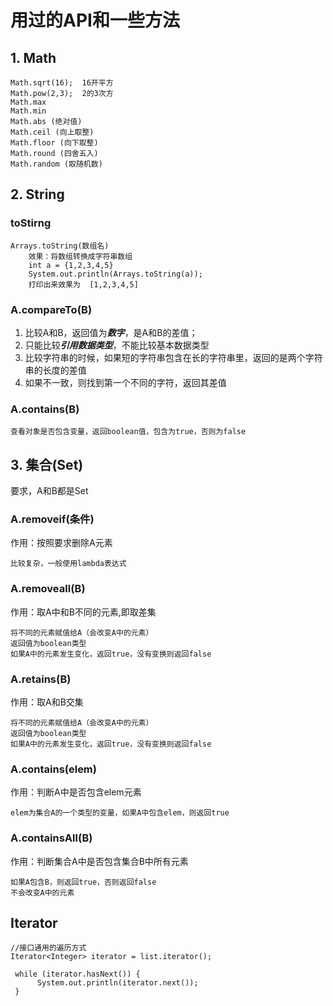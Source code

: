# 用过的API和一些方法

## 1. Math
```
Math.sqrt(16);  16开平方
Math.pow(2,3);  2的3次方
Math.max
Math.min
Math.abs (绝对值)
Math.ceil (向上取整)
Math.floor (向下取整)
Math.round (四舍五入)
Math.random (取随机数)
```

## 2. String

### toStirng

```
Arrays.toString(数组名)
	效果：将数组转换成字符串数组
	int a = {1,2,3,4,5}
	System.out.println(Arrays.toString(a));
	打印出来效果为  [1,2,3,4,5]
```

### A.compareTo(B)

1. 比较A和B，返回值为***数字***，是A和B的差值；
2. 只能比较***引用数据类型***，不能比较基本数据类型
3. 比较字符串的时候，如果短的字符串包含在长的字符串里，返回的是两个字符串的长度的差值
4. 如果不一致，则找到第一个不同的字符，返回其差值

### A.contains(B)

```
查看对象是否包含变量，返回boolean值，包含为true，否则为false
```

## 3. 集合(Set)

要求，A和B都是Set

### A.removeif(条件)

作用：按照要求删除A元素

```
比较复杂，一般使用lambda表达式
```

### A.removeall(B)

作用：取A中和B不同的元素,即取差集

```
将不同的元素赋值给A（会改变A中的元素）
返回值为boolean类型
如果A中的元素发生变化，返回true，没有变换则返回false
```

### A.retains(B)

作用：取A和B交集

```
将不同的元素赋值给A（会改变A中的元素）
返回值为boolean类型
如果A中的元素发生变化，返回true，没有变换则返回false
```

### A.contains(elem)

作用：判断A中是否包含elem元素

```
elem为集合A的一个类型的变量，如果A中包含elem，则返回true
```

### A.containsAll(B)

作用：判断集合A中是否包含集合B中所有元素

```
如果A包含B，则返回true，否则返回false
不会改变A中的元素
```

## Iterator

```
//接口通用的遍历方式
Iterator<Integer> iterator = list.iterator();

 while (iterator.hasNext()) {
      System.out.println(iterator.next());
 }
```

